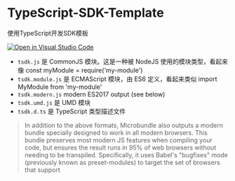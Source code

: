 # TypeScript-SDK-Template
使用TypeScript开发SDK模板

[![Open in Visual Studio Code](https://open.vscode.dev/badges/open-in-vscode.svg)](https://open.vscode.dev/Sogrey/TypeScript-SDK-Template)


- `tsdk.js` 是 CommonJS 模块。这是一种被 NodeJS 使用的模块类型，看起来像 const myModule = require('my-module')
- `tsdk.module.js` 是 ECMAScript 模块，由 ES6 定义，看起来类似 import MyModule from 'my-module'
- `tsdk.modern.js` modern ES2017 output (see below)
- `tsdk.umd.js` 是 UMD 模块
- `tsdk.d.ts` 是 TypeScript 类型描述文件

> In addition to the above formats, Microbundle also outputs a modern bundle specially designed to work in all modern browsers. This bundle preserves most modern JS features when compiling your code, but ensures the result runs in 95% of web browsers without needing to be transpiled. Specifically, it uses Babel's "bugfixes" mode (previously known as preset-modules) to target the set of browsers that support <script type="module"> - that allows syntax like async/await, tagged templates, arrow functions, destructured and rest parameters, etc. The result is generally smaller and faster to execute than the plain esm bundle.
> 
> 除了上述格式之外，Microbundle 还输出了一个`modern`专门设计用于所有现代浏览器的包。这个包在编译你的代码时保留了大多数现代 JS 特性，但确保结果在 95% 的 Web 浏览器中运行而无需转换。具体来说，它使用 Babel 的“bugfixes”模式 （以前称为preset-modules）来定位支持的浏览器集`<script type="module">`- 允许使用 `async/await`、标记模板、箭头函数、解构和休息参数等语法。结果是通常比普通esm包更小，执行速度更快。
>
> From Microbundle

## Install
``` bash
npm i @sogrey/typescript-sdk-template
```
## Usage
umd:
``` html
<!-- <script src="./bundles/tsdk.umd.js"></script> -->
<script src="./node_modules/@sogrey/typescript-sdk-template/bundles/tsdk.umd.js"></script>
<script>
    let greeter = new TSDK.Greeter("world");
    console.log(greeter.greet());
</script>
```
module:
``` js
<script type="module">
    import TSDK from './bundles/tsdk.module.js';
    let greeter = new TSDK.Greeter("world");
    console.log(greeter.greet());
</script>
```
nodejs:
``` js
let TSDK = require('@sogrey/typescript-sdk-template')

let greeter = new TSDK.Greeter("world");
console.log(greeter.greet());
```
